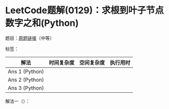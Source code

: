# LeetCode题解(0129)：求根到叶子节点数字之和(Python)

题目：[原题链接](https://leetcode-cn.com/problems/sum-root-to-leaf-numbers/)（中等）

标签：

| 解法           | 时间复杂度 | 空间复杂度 | 执行用时 |
| -------------- | ---------- | ---------- | -------- |
| Ans 1 (Python) |            |            |          |
| Ans 2 (Python) |            |            |          |
| Ans 3 (Python) |            |            |          |

解法一（）：

